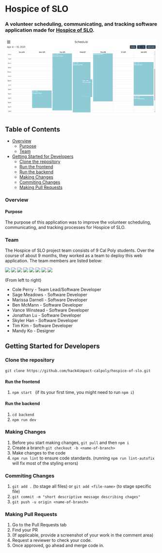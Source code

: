 # Hospice of SLO
### A volunteer scheduling, communicating, and tracking software application made for <a href="https://hospiceslo.org/" target="_blank">Hospice of SLO</a>.

![User View](/src/images/calendar.png)

## Table of Contents
- [Overview](#overview)
  - [Purpose](#purpose)
  - [Team](#team)
- [Getting Started for Developers](#getting-started-for-developers)
  - [Clone the repository](#clone-the-repository)
  - [Run the frontend](#run-the-frontend)
  - [Run the backend](#run-the-frontend)
  - [Making Changes](#making-changes)
  - [Commiting Changes](#commiting-changes)
  - [Making Pull Requests](#making-pull-requests)

### Overview

#### Purpose
The purpose of this application was to improve the volunteer scheduling, communicating, and tracking processes for Hospice of SLO. 

### Team
The Hospice of SLO project team consists of 9 Cal Poly students. Over the course of about 9 months, they worked as a team to deploy this web application. The team members are listed below: 

<p float="left">
 <a href="https://github.com/ctperry0301" target="_blank"><img src="https://avatars3.githubusercontent.com/u/15805074?s=400&u=c2a0e7ef773958b28ce01ae19dcdbb1eefcce015&v=4" width="150" /></a>
<a href="https://github.com/n0ximus" target="_blank"><img src="https://avatars.githubusercontent.com/u/25959989?v=4" width="150" /></a>
<a href="https://github.com/marissadarnell" target="_blank"><img src="https://avatars.githubusercontent.com/u/63181280?v=4" width="150" /></a>
<a href="https://github.com/bbmcmann" target="_blank"><img src="https://avatars.githubusercontent.com/u/54374897?v=4" width="150" /></a>
<a href="https://github.com/vwinstea" target="_blank"><img src="https://avatars.githubusercontent.com/u/32073638?v=4" width="150" /></a>
<a href="https://github.com/jlu51" target="_blank"><img src="https://avatars.githubusercontent.com/u/32073638?v=4" width="150" /></a>
<a href="https://github.com/skylerdee3" target="_blank"><img src="https://avatars.githubusercontent.com/u/44215060?v=4" width="150" /></a>
<a href="https://github.com/timkim14" target="_blank"><img src="https://avatars1.githubusercontent.com/u/47136824?s=400&u=30df6b053786b888b9f058e64c07703b01020ea1&v=4" width="150" /></a>

</p>

(From left to right)
- Cole Perry - Team Lead/Software Developer
- Sage Meadows - Software Developer
- Marissa Darnell - Software Developer 
- Ben McMann - Software Developer
- Vance Winstead - Software Developer
- Jonathan Lu - Software Developer
- Skyler Han - Software Developer
- Tim Kim - Software Developer
- Mandy Ko - Designer



## Getting Started for Developers 

### Clone the repository
``` git clone https://github.com/hack4impact-calpoly/hospice-of-slo.git ```

#### Run the frontend
1. ```npm start ``` (if its your first time, you might need to run ```npm i```)

#### Run the backend
1. ```cd backend ```
2. ```npm run dev ```

### Making Changes
1. Before you start making changes, ```git pull``` and then ```npm i```
2. Create a branch ```git checkout -b <name-of-branch>```
3. Make changes to the code 
4. ```npm run lint``` to ensure code standards. (running ```npm run lint-autofix``` will fix most of the styling errors)

### Commiting Changes
1. ```git add .``` (to stage all files) or ```git add <file-name>``` (to stage specific file)
2. ```git commit -m "short descriptive message describing chages"``` 
3. ```git push -u origin <name-of-branch>```

### Making Pull Requests
1. Go to the Pull Requests tab
2. Find your PR
3. (If applicable, provide a screenshot of your work in the comment area)
4. Request a reviewer to check your code.
5. Once approved, go ahead and merge code in.

